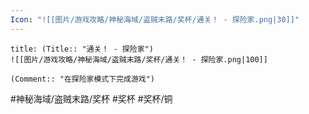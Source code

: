 ```yaml
---
Icon: "![[图片/游戏攻略/神秘海域/盗贼末路/奖杯/通关！ - 探险家.png|30]]"
---
```

```ad-common-bronze-trophy
title: (Title:: "通关！ - 探险家")
![[图片/游戏攻略/神秘海域/盗贼末路/奖杯/通关！ - 探险家.png|100]]

(Comment:: "在探险家模式下完成游戏")
```

#神秘海域/盗贼末路/奖杯 #奖杯 #奖杯/铜
